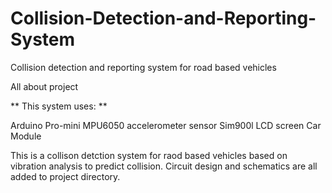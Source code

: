 # Collision-Detection-and-Reporting-System
Collision detection and reporting system for road based vehicles 

All about project

** This system uses: **

  Arduino Pro-mini
  MPU6050 accelerometer sensor
  Sim900l
  LCD screen
  Car Module

This is a collison detction system for raod based vehicles based on vibration analysis to predict collision. Circuit design and schematics are all added to project directory.
